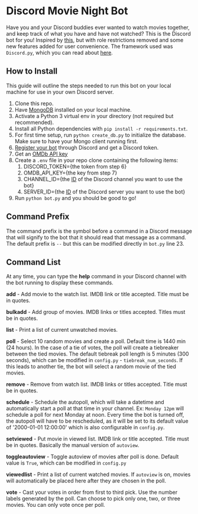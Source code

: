 # Discord Movie Night Bot
Have you and your Discord buddies ever wanted to watch movies together, and keep track of what you have and have not watched? This is the Discord bot for you! Inspired by [this](https://github.com/navi1995/Movie-Night-Discord-Bot), but with role restrictions removed and some new features added for user convenience. The framework used was `Discord.py`, which you can read about [here](https://discordpy.readthedocs.io/en/latest/).

## How to Install
This guide will outline the steps needed to run this bot on your local machine for use in your own Discord server.
1. Clone this repo.
1. Have [MongoDB](https://treehouse.github.io/installation-guides/windows/mongo-windows.html) installed on your local machine.
1. Activate a Python 3 virtual env in your directory (not required but recommended).
1. Install all Python dependencies with `pip install -r requirements.txt`.
1. For first time setup, run `python create_db.py` to initialize the database. Make sure to have your Mongo client running first.
1. [Register your bot](https://discordpy.readthedocs.io/en/latest/discord.html) through Discord and get a Discord token.
1. Get an [OMDb API key](http://www.omdbapi.com/apikey.aspx)
1. Create a `.env` file in your repo clone containing the following items:
   1. DISCORD_TOKEN={the token from step 6} 
   1. OMDB_API_KEY={the key from step 7}
   1. CHANNEL_ID={the [ID](https://support.discord.com/hc/en-us/articles/206346498-Where-can-I-find-my-User-Server-Message-ID-) of the Discord channel you want to use the bot}
   1. SERVER_ID={the [ID](https://support.discord.com/hc/en-us/articles/206346498-Where-can-I-find-my-User-Server-Message-ID-) of the Discord server you want to use the bot}
1. Run `python bot.py` and you should be good to go!

## Command Prefix
The command prefix is the symbol before a command in a Discord message that will signify to the bot that it should read that message as a command. The default prefix is `--` but this can be modified directly in `bot.py` line 23.

## Command List
At any time, you can type the **help** command in your Discord channel with the bot running to display these commands.

**add** - Add movie to the watch list. IMDB link or title accepted. Title must be in quotes.

**bulkadd** - Add group of movies. IMDB links or titles accepted. Titles must be in quotes.

**list** - Print a list of current unwatched movies.

**poll** - Select 10 random movies and create a poll. Default time is 1440 min (24 hours). In the case of a tie of votes, the poll will create a tiebreaker between the tied movies. The default tiebreak poll length is 5 minutes (300 seconds), which can be modified in `config.py` - `tiebreak_num_seconds`. If this leads to another tie, the bot will select a random movie of the tied movies.

**remove** - Remove from watch list. IMDB links or titles accepted. Title must be in quotes.

**schedule** - Schedule the autopoll, which will take a datetime and automatically start a poll at that time in your channel. Ex: `Monday 12pm` will schedule a poll for next Monday at noon. Every time the bot is turned off, the autopoll will have to be rescheduled, as it will be set to its default value of '2000-01-01 12:00:00' which is also configurable in `config.py`.

**setviewed** - Put movie in viewed list. IMDB link or title accepted. Title must be in quotes. Basically the manual version of `autoview`.

**toggleautoview** - Toggle autoview of movies after poll is done. Default value is `True`, which can be modified in `config.py`

**viewedlist** - Print a list of current watched movies. If `autoview` is on, movies will automatically be placed here after they are chosen in the poll.

**vote** - Cast your votes in order from first to third pick. Use the number labels generated by the poll. Can choose to pick only one, two, or three movies. You can only vote once per poll.
